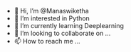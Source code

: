 - 👋 Hi, I’m @Manaswiketha
- 👀 I’m interested in Python 
- 🌱 I’m currently learning Deeplearning 
- 💞️ I’m looking to collaborate on ...
- 📫 How to reach me ...

<!---
Manaswiketha/Manaswiketha is a ✨ special ✨ repository because its `README.md` (this file) appears on your GitHub profile.
You can click the Preview link to take a look at your changes.
--->
